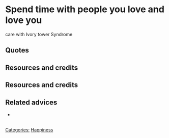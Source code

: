 # Spend time with people you love and love you


care with Ivory tower Syndrome
## Quotes

## Resources and credits

## Resources and credits

## Related advices

- 
<br/>[Categories:](../Categories/index.md) [Happiness](../Categories/Happiness.md)